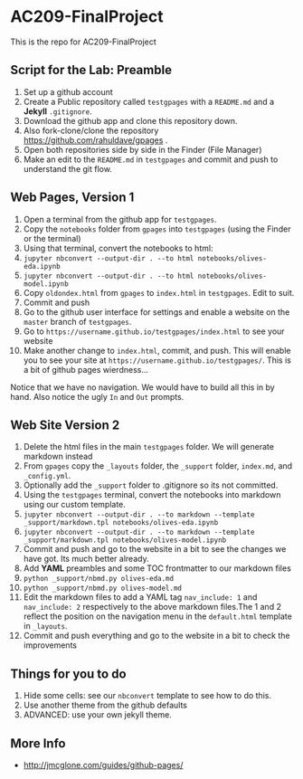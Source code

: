 # AC209-FinalProject
This is the repo for AC209-FinalProject
## Script for the Lab: Preamble

1. Set up a github account
2. Create a Public repository called `testgpages` with a `README.md` and a **Jekyll** `.gitignore`.
3. Download the github app and clone this repository down.
4. Also fork-clone/clone the repository https://github.com/rahuldave/gpages . 
5. Open both repositories side by side in the Finder (File Manager)
6. Make an edit to the `README.md` in `testgpages` and commit and push to understand the git flow.

## Web Pages, Version 1

1. Open a terminal from the github app for `testgpages`.
2. Copy the `notebooks` folder from `gpages` into `testgpages` (using the Finder or the terminal)
3. Using that terminal, convert the notebooks to html: 
1. `jupyter nbconvert --output-dir . --to html notebooks/olives-eda.ipynb`
2. `jupyter nbconvert --output-dir . --to html notebooks/olives-model.ipynb`
4. Copy `oldondex.html` from `gpages` to `index.html` in `testgpages`. Edit to suit.
5. Commit and push
6. Go to the github user interface for settings and enable a website on the `master` branch of `testgpages`.
7. Go to `https://username.github.io/testgpages/index.html` to see your website
8. Make another change to `index.html`, commit, and push. This will enable you to see your site at `https://username.github.io/testgpages/`. This is a bit of github pages wierdness...

Notice that we have no navigation. We would have to build all this in by hand. Also notice the ugly `In` and `Out` prompts.

## Web Site Version 2

1. Delete the html files in the main `testgpages` folder. We will generate markdown instead
2. From `gpages` copy the `_layouts` folder, the `_support` folder, `index.md`, and `_config.yml`.
3. Optionally add the `_support` folder to .gitignore so its not committed.
4. Using the `testgpages` terminal, convert the notebooks into markdown using our custom template.
1. `jupyter nbconvert --output-dir . --to markdown --template _support/markdown.tpl notebooks/olives-eda.ipynb`
2. `jupyter nbconvert --output-dir . --to markdown --template _support/markdown.tpl notebooks/olives-model.ipynb`
5. Commit and push and go to the website in a bit to see the changes we have got. Its much better already.
6. Add **YAML** preambles and some TOC frontmatter to our markdown files
1. `python _support/nbmd.py olives-eda.md` 
2. `python _support/nbmd.py olives-model.md`
7. Edit the markdown files to add a YAML tag `nav_include: 1` and `nav_include: 2` respectively to the above markdown files.The 1 and 2 reflect the position on the navigation menu in the `default.html` template in `_layouts`.  
8. Commit and push everything and go to the website in a bit to check the improvements

## Things for you to do

1. Hide some cells: see our `nbconvert` template to see how to do this.
2. Use another theme from the github defaults
3. ADVANCED:  use your own jekyll theme.

## More Info



- http://jmcglone.com/guides/github-pages/
